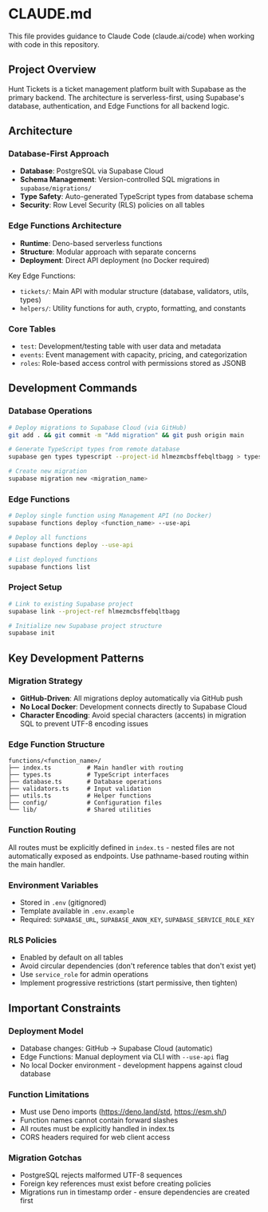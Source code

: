 # CLAUDE.md

This file provides guidance to Claude Code (claude.ai/code) when working with code in this repository.

## Project Overview

Hunt Tickets is a ticket management platform built with Supabase as the primary backend. The architecture is serverless-first, using Supabase's database, authentication, and Edge Functions for all backend logic.

## Architecture

### Database-First Approach
- **Database**: PostgreSQL via Supabase Cloud
- **Schema Management**: Version-controlled SQL migrations in `supabase/migrations/`
- **Type Safety**: Auto-generated TypeScript types from database schema
- **Security**: Row Level Security (RLS) policies on all tables

### Edge Functions Architecture
- **Runtime**: Deno-based serverless functions
- **Structure**: Modular approach with separate concerns
- **Deployment**: Direct API deployment (no Docker required)

Key Edge Functions:
- `tickets/`: Main API with modular structure (database, validators, utils, types)
- `helpers/`: Utility functions for auth, crypto, formatting, and constants

### Core Tables
- `test`: Development/testing table with user data and metadata
- `events`: Event management with capacity, pricing, and categorization  
- `roles`: Role-based access control with permissions stored as JSONB

## Development Commands

### Database Operations
```bash
# Deploy migrations to Supabase Cloud (via GitHub)
git add . && git commit -m "Add migration" && git push origin main

# Generate TypeScript types from remote database
supabase gen types typescript --project-id hlmezmcbsffebqltbagg > types/supabase.ts

# Create new migration
supabase migration new <migration_name>
```

### Edge Functions
```bash
# Deploy single function using Management API (no Docker)
supabase functions deploy <function_name> --use-api

# Deploy all functions  
supabase functions deploy --use-api

# List deployed functions
supabase functions list
```

### Project Setup
```bash
# Link to existing Supabase project
supabase link --project-ref hlmezmcbsffebqltbagg

# Initialize new Supabase project structure  
supabase init
```

## Key Development Patterns

### Migration Strategy
- **GitHub-Driven**: All migrations deploy automatically via GitHub push
- **No Local Docker**: Development connects directly to Supabase Cloud
- **Character Encoding**: Avoid special characters (accents) in migration SQL to prevent UTF-8 encoding issues

### Edge Function Structure
```
functions/<function_name>/
├── index.ts          # Main handler with routing
├── types.ts          # TypeScript interfaces  
├── database.ts       # Database operations
├── validators.ts     # Input validation
├── utils.ts          # Helper functions
├── config/           # Configuration files
└── lib/              # Shared utilities
```

### Function Routing
All routes must be explicitly defined in `index.ts` - nested files are not automatically exposed as endpoints. Use pathname-based routing within the main handler.

### Environment Variables
- Stored in `.env` (gitignored)
- Template available in `.env.example`  
- Required: `SUPABASE_URL`, `SUPABASE_ANON_KEY`, `SUPABASE_SERVICE_ROLE_KEY`

### RLS Policies
- Enabled by default on all tables
- Avoid circular dependencies (don't reference tables that don't exist yet)
- Use `service_role` for admin operations
- Implement progressive restrictions (start permissive, then tighten)

## Important Constraints

### Deployment Model
- Database changes: GitHub → Supabase Cloud (automatic)
- Edge Functions: Manual deployment via CLI with `--use-api` flag
- No local Docker environment - development happens against cloud database

### Function Limitations  
- Must use Deno imports (https://deno.land/std, https://esm.sh/)
- Function names cannot contain forward slashes
- All routes must be explicitly handled in index.ts
- CORS headers required for web client access

### Migration Gotchas
- PostgreSQL rejects malformed UTF-8 sequences
- Foreign key references must exist before creating policies
- Migrations run in timestamp order - ensure dependencies are created first